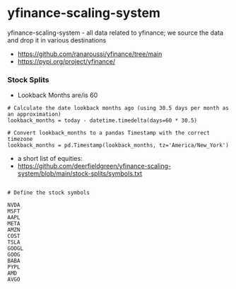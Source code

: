 # yfinance-scaling-system
yfinance-scaling-system - all data related to yfinance; we source the data and drop it in various destinations



- https://github.com/ranaroussi/yfinance/tree/main
- https://pypi.org/project/yfinance/




### Stock Splits 
- Lookback Months are/is 60

```
# Calculate the date lookback months ago (using 30.5 days per month as an approximation)
lookback_months = today - datetime.timedelta(days=60 * 30.5)

# Convert lookback_months to a pandas Timestamp with the correct timezone
lookback_months = pd.Timestamp(lookback_months, tz='America/New_York')
```

- a short list of equities: 
- https://github.com/deerfieldgreen/yfinance-scaling-system/blob/main/stock-splits/symbols.txt
```

# Define the stock symbols

NVDA
MSFT
AAPL
META
AMZN
COST
TSLA
GOOGL
GOOG
BABA
PYPL
AMD
AVGO

```